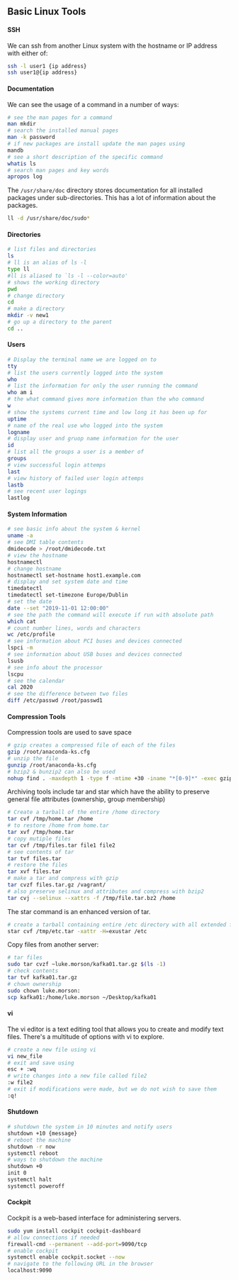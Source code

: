 ## Basic Linux Tools

#### SSH

We can ssh from another Linux system with the hostname or IP address with either of:

```bash
ssh -l user1 {ip address}
ssh user1@{ip address}
```

#### Documentation

We can see the usage of a command in a number of ways:

```bash
# see the man pages for a command 
man mkdir
# search the installed manual pages 
man -k password
# if new packages are install update the man pages using
mandb
# see a short description of the specific command
whatis ls
# search man pages and key words
apropos log
```

The `/usr/share/doc` directory stores documentation for all installed packages under sub-directories. This has a lot of information about the packages.

```bash
ll -d /usr/share/doc/sudo*
```

#### Directories

```bash
# list files and directories
ls
# ll is an alias of ls -l
type ll
#ll is aliased to `ls -l --color=auto'
# shows the working directory
pwd
# change directory
cd 
# make a directory
mkdir -v new1
# go up a directory to the parent
cd ..
```

#### Users

```bash
# Display the terminal name we are logged on to
tty
# list the users currently logged into the system
who
# list the information for only the user running the command
who am i
# the what command gives more information than the who command
w
# show the systems current time and low long it has been up for
uptime
# name of the real use who logged into the system
logname
# display user and gruop name information for the user
id
# list all the groups a user is a member of 
groups
# view successful login attemps
last
# view history of failed user login attemps
lastb
# see recent user logings
lastlog
```

#### System Information

```bash
# see basic info about the system & kernel
uname -a
# see DMI table contents
dmidecode > /root/dmidecode.txt
# view the hostname 
hostnamectl
# change hostname
hostnamectl set-hostname host1.example.com 
# display and set system date and time
timedatectl
timedatectl set-timezone Europe/Dublin
# set the date
date --set "2019-11-01 12:00:00"
# see the path the command will execute if run with absolute path
which cat
# count number lines, words and characters
wc /etc/profile
# see information about PCI buses and devices connected
lspci -m 
# see information about USB buses and devices connected
lsusb
# see info about the processor
lscpu
# see the calendar
cal 2020
# see the difference between two files
diff /etc/passwd /root/passwd1
```

#### Compression Tools

Compression tools are used to save space

```bash
# gzip creates a compressed file of each of the files
gzip /root/anaconda-ks.cfg
# unzip the file
gunzip /root/anaconda-ks.cfg 
# bzip2 & bunzip2 can also be used
nohup find . -maxdepth 1 -type f -mtime +30 -iname "*[0-9]*" -exec gzip {} \; &
```

Archiving tools include tar and star which have the ability to preserve general file attributes (ownership, group membership)

```bash
# Create a tarball of the entire /home directory
tar cvf /tmp/home.tar /home
# to restore /home from home.tar
tar xvf /tmp/home.tar
# copy mutiple files
tar cvf /tmp/files.tar file1 file2
# see contents of tar
tar tvf files.tar
# restore the files
tar xvf files.tar
# make a tar and compress with gzip
tar cvzf files.tar.gz /vagrant/
# also preserve selinux and attributes and compress with bzip2
tar cvj --selinux --xattrs -f /tmp/file.tar.bz2 /home
```

The star command is an enhanced version of tar. 

```bash
# create a tarball containing entire /etc directory with all extended file attributes and SELinux file context
star cvf /tmp/etc.tar -xattr -H=exustar /etc
```

Copy files from another server:

```bash
# tar files 
sudo tar cvzf ~luke.morson/kafka01.tar.gz $(ls -1)
# check contents
tar tvf kafka01.tar.gz
# chown ownership
sudo chown luke.morson:
scp kafka01:/home/luke.morson ~/Desktop/kafka01
```

#### vi

The vi editor is a text editing tool that allows you to create and modify text files. There's a multitude of options with vi to explore.

```bash
# create a new file using vi
vi new_file
# exit and save using 
esc + :wq
# write changes into a new file called file2
:w file2
# exit if modifications were made, but we do not wish to save them
:q!
```

#### Shutdown

```bash
# shutdown the system in 10 minutes and notify users
shutdown +10 {message}
# reboot the machine 
shutdown -r now
systemctl reboot
# ways to shutdown the machine
shutdown +0
init 0
systemctl halt
systemctl poweroff
```

#### Cockpit

Cockpit is a web-based interface for administering servers.

```bash
sudo yum install cockpit cockpit-dashboard
# allow connections if needed
firewall-cmd --permanent --add-port=9090/tcp
# enable cockpit
systemctl enable cockpit.socket --now
# navigate to the following URL in the browser
localhost:9090
```
